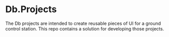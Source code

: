 # Db.Projects

The Db projects are intended to create reusable pieces of UI for a ground control station. This repo contains a solution for developing those projects.

